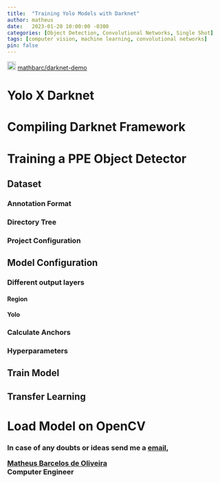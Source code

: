 ```yaml
---
title:  "Training Yolo Models with Darknet"
author: matheus
date:   2023-01-20 10:00:00 -0300
categories: [Object Detection, Convolutional Networks, Single Shot]
tags: [computer vision, machine learning, convolutional networks]
pin: false
---
```


<div>
<img src="{{site.baseurl}}/github.png" width=20px height=20px /> <a href="https://github.com/mathbarc/darknet-demo">mathbarc/darknet-demo</a>
</div>

# Yolo X Darknet

# Compiling Darknet Framework

# Training a PPE Object Detector

## Dataset

### Annotation Format

### Directory Tree

### Project Configuration

## Model Configuration

### Different output layers

#### Region

#### Yolo

### Calculate Anchors

### Hyperparameters

## Train Model

## Transfer Learning

# Load Model on OpenCV

<div>
<h3>
<p>In case of any doubts or ideas send me a <a href="mailto:matheusbarcelosoliveira@gmail.com">email</a>,</p>
<p><a href="https://github.com/mathbarc">Matheus Barcelos de Oliveira</a><br/>
Computer Engineer</p>
</h3>
</div>
